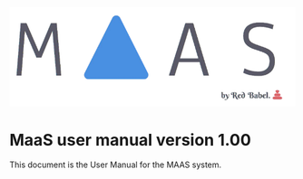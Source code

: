 ![MaasLogo](https://raw.githubusercontent.com/BugBusterSWE/userManual/master/img/logo.png)



# MaaS user manual version 1.00

This document is the User Manual for the MAAS system.
